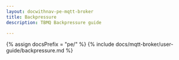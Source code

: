 ```yaml
---
layout: docwithnav-pe-mqtt-broker
title: Backpressure
description: TBMQ Backpressure guide

---
```


{% assign docsPrefix = "pe/" %}
{% include docs/mqtt-broker/user-guide/backpressure.md %}